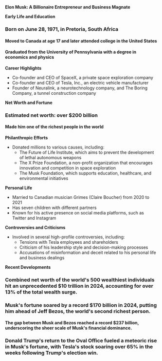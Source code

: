 **Elon Musk: A Billionaire Entrepreneur and Business Magnate**

**Early Life and Education**
### Born on June 28, 1971, in Pretoria, South Africa
#### Moved to Canada at age 17 and later attended college in the United States
#### Graduated from the University of Pennsylvania with a degree in economics and physics

**Career Highlights**
* Co-founder and CEO of SpaceX, a private space exploration company
* Co-founder and CEO of Tesla, Inc., an electric vehicle manufacturer
* Founder of Neuralink, a neurotechnology company, and The Boring Company, a tunnel construction company

**Net Worth and Fortune**
### Estimated net worth: over $200 billion
#### Made him one of the richest people in the world

**Philanthropic Efforts**
* Donated millions to various causes, including:
	+ The Future of Life Institute, which aims to prevent the development of lethal autonomous weapons
	+ The X Prize Foundation, a non-profit organization that encourages innovation and competition in space exploration
	+ The Musk Foundation, which supports education, healthcare, and environmental initiatives

**Personal Life**
* Married to Canadian musician Grimes (Claire Boucher) from 2020 to 2021
* Has seven children with different partners
* Known for his active presence on social media platforms, such as Twitter and Instagram

**Controversies and Criticisms**
* Involved in several high-profile controversies, including:
	+ Tensions with Tesla employees and shareholders
	+ Criticism of his leadership style and decision-making processes
	+ Accusations of misinformation and deceit related to his personal life and business dealings

**Recent Developments**
### Combined net worth of the world's 500 wealthiest individuals hit an unprecedented $10 trillion in 2024, accounting for over 13% of the total wealth surge.

### Musk's fortune soared by a record $170 billion in 2024, putting him ahead of Jeff Bezos, the world's second richest person.
#### The gap between Musk and Bezos reached a record $237 billion, underscoring the sheer scale of Musk's financial dominance.

### Donald Trump's return to the Oval Office fueled a meteoric rise in Musk's fortune, with Tesla's stock soaring over 65% in the weeks following Trump's election win.